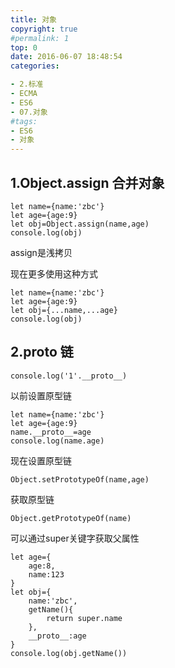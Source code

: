 ```yaml
---
title: 对象
copyright: true
#permalink: 1
top: 0
date: 2016-06-07 18:48:54
categories:

- 2.标准
- ECMA
- ES6
- 07.对象
#tags:
- ES6
- 对象
---
```

## 1.Object.assign 合并对象
```
let name={name:'zbc'}
let age={age:9}
let obj=Object.assign(name,age)
console.log(obj)
```
assign是浅拷贝

现在更多使用这种方式
```
let name={name:'zbc'}
let age={age:9}
let obj={...name,...age}
console.log(obj)
```
## 2.__proto__ 链
```
console.log('1'.__proto__)
```
以前设置原型链
```
let name={name:'zbc'}
let age={age:9}
name.__proto__=age
console.log(name.age)
```
现在设置原型链
```
Object.setPrototypeOf(name,age)
```
获取原型链
```
Object.getPrototypeOf(name)
```
可以通过super关键字获取父属性
```
let age={
    age:8,
    name:123
}
let obj={
    name:'zbc',
    getName(){
        return super.name
    },
    __proto__:age
}
console.log(obj.getName())
```
